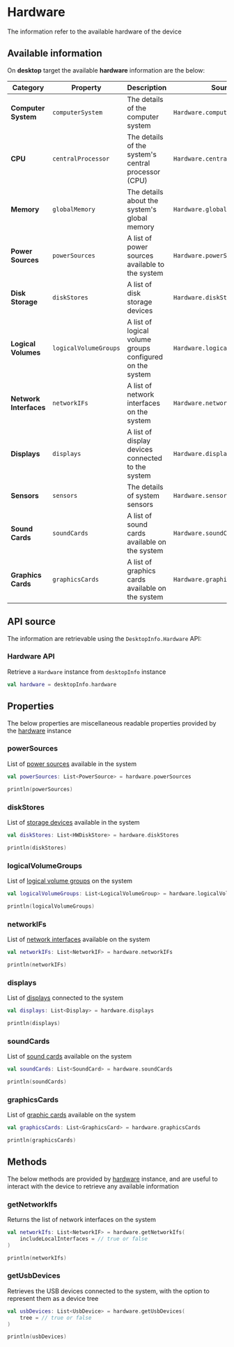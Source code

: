 # Hardware

The information refer to the available hardware of the device

## Available information

On **desktop** target the available **hardware** information are the below:

| **Category**           | **Property**          | **Description**                                          | **Source**                     |
|------------------------|-----------------------|----------------------------------------------------------|--------------------------------|
| **Computer System**    | `computerSystem`      | The details of the computer system                       | `Hardware.computerSystem`      |
| **CPU**                | `centralProcessor`    | The details of the system's central processor (CPU)      | `Hardware.centralProcessor`    |
| **Memory**             | `globalMemory`        | The details about the system's global memory             | `Hardware.globalMemory`        |
| **Power Sources**      | `powerSources`        | A list of power sources available to the system          | `Hardware.powerSources`        |
| **Disk Storage**       | `diskStores`          | A list of disk storage devices                           | `Hardware.diskStores`          |
| **Logical Volumes**    | `logicalVolumeGroups` | A list of logical volume groups configured on the system | `Hardware.logicalVolumeGroups` |
| **Network Interfaces** | `networkIFs`          | A list of network interfaces on the system               | `Hardware.networkIFs`          |
| **Displays**           | `displays`            | A list of display devices connected to the system        | `Hardware.displays`            |
| **Sensors**            | `sensors`             | The details of system sensors                            | `Hardware.sensors`             |
| **Sound Cards**        | `soundCards`          | A list of sound cards available on the system            | `Hardware.soundCards`          |
| **Graphics Cards**     | `graphicsCards`       | A list of graphics cards available on the system         | `Hardware.graphicsCards`       |

## API source

The information are retrievable using the `DesktopInfo.Hardware` API:

### Hardware API

Retrieve a `Hardware` instance from `desktopInfo` instance

```kotlin
val hardware = desktopInfo.hardware
```

## Properties

The below properties are miscellaneous readable properties provided by the [hardware](#hardware-api) instance 

### powerSources

List of [power sources](power_source.md) available in the system

```kotlin
val powerSources: List<PowerSource> = hardware.powerSources

println(powerSources)
```

### diskStores

List of [storage devices](storage/hw_disk_store.md) available in the system

```kotlin
val diskStores: List<HWDiskStore> = hardware.diskStores

println(diskStores)
```

### logicalVolumeGroups

List of [logical volume groups](logical_volume_group.md) on the system

```kotlin
val logicalVolumeGroups: List<LogicalVolumeGroup> = hardware.logicalVolumeGroups

println(logicalVolumeGroups)
```

### networkIFs

List of [network interfaces](network_interface.md) available on the system

```kotlin
val networkIFs: List<NetworkIF> = hardware.networkIFs

println(networkIFs)
```

### displays

List of [displays](display.md) connected to the system

```kotlin
val displays: List<Display> = hardware.displays

println(displays)
```

### soundCards

List of [sound cards](sound_card.md) available on the system

```kotlin
val soundCards: List<SoundCard> = hardware.soundCards

println(soundCards)
```

### graphicsCards

List of [graphic cards](graphic_card.md) available on the system

```kotlin
val graphicsCards: List<GraphicsCard> = hardware.graphicsCards

println(graphicsCards)
```

## Methods

The below methods are provided by [hardware](#hardware-api) instance, and are useful to interact with the device to 
retrieve any available information

### getNetworkIfs

Returns the list of network interfaces on the system

```kotlin
val networkIfs: List<NetworkIF> = hardware.getNetworkIfs(
    includeLocalInterfaces = // true or false
)

println(networkIfs)
```

### getUsbDevices

Retrieves the USB devices connected to the system, with the option to represent them as a device tree

```kotlin
val usbDevices: List<UsbDevice> = hardware.getUsbDevices(
    tree = // true or false
)

println(usbDevices)
```
